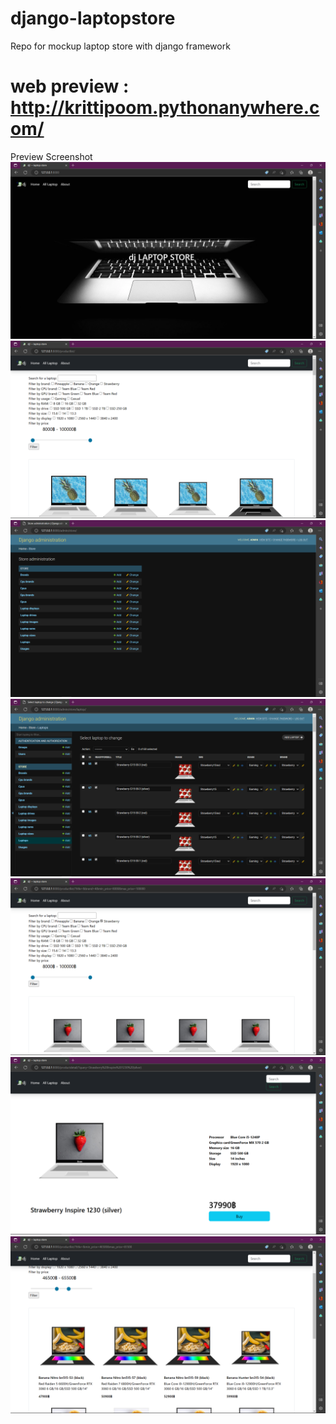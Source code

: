 # django-laptopstore
Repo for mockup laptop store with django framework
# web preview : http://krittipoom.pythonanywhere.com/

Preview Screenshot
![alt text](https://github.com/Krittipoom/django-laptopstore/blob/master/laptopstore_project/Screenshot/Screenshot1.png)
![alt text](https://github.com/Krittipoom/django-laptopstore/blob/master/laptopstore_project/Screenshot/Screenshot2.png)
![alt text](https://github.com/Krittipoom/django-laptopstore/blob/master/laptopstore_project/Screenshot/Screenshot3.png)
![alt text](https://github.com/Krittipoom/django-laptopstore/blob/master/laptopstore_project/Screenshot/Screenshot4.png)
![alt text](https://github.com/Krittipoom/django-laptopstore/blob/master/laptopstore_project/Screenshot/Screenshot5.png)
![alt text](https://github.com/Krittipoom/django-laptopstore/blob/master/laptopstore_project/Screenshot/Screenshot6.png)
![alt text](https://github.com/Krittipoom/django-laptopstore/blob/master/laptopstore_project/Screenshot/Screenshot7.png)
